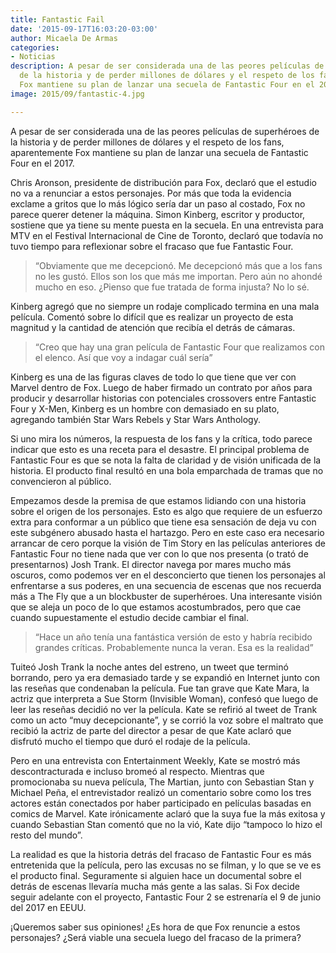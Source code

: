 ```yaml
---
title: Fantastic Fail
date: '2015-09-17T16:03:20-03:00'
author: Micaela De Armas
categories:
- Noticias
description: A pesar de ser considerada una de las peores películas de superhéroes
  de la historia y de perder millones de dólares y el respeto de los fans, aparentemente
  Fox mantiene su plan de lanzar una secuela de Fantastic Four en el 2017.
image: 2015/09/fantastic-4.jpg

---
```

A pesar de ser considerada una de las peores películas de superhéroes de la historia y de perder millones de dólares y el respeto de los fans, aparentemente Fox mantiene su plan de lanzar una secuela de Fantastic Four en el 2017.

Chris Aronson, presidente de distribución para Fox, declaró que el estudio no va a renunciar a estos personajes. Por más que toda la evidencia exclame a gritos que lo más lógico sería dar un paso al costado, Fox no parece querer detener la máquina. Simon Kinberg, escritor y productor, sostiene que ya tiene su mente puesta en la secuela. En una entrevista para MTV en el Festival Internacional de Cine de Toronto, declaró que todavía no tuvo tiempo para reflexionar sobre el fracaso que fue Fantastic Four.

> “Obviamente que me decepcionó. Me decepcionó más que a los fans no les gustó. Ellos son los que más me importan. Pero aún no ahondé mucho en eso. ¿Pienso que fue tratada de forma injusta? No lo sé.

Kinberg agregó que no siempre un rodaje complicado termina en una mala película. Comentó sobre lo difícil que es realizar un proyecto de esta magnitud y la cantidad de atención que recibía el detrás de cámaras.

> “Creo que hay una gran película de Fantastic Four que realizamos con el elenco. Así que voy a indagar cuál sería”

Kinberg es una de las figuras claves de todo lo que tiene que ver con Marvel dentro de Fox. Luego de haber firmado un contrato por años para producir y desarrollar historias con potenciales crossovers entre Fantastic Four y X-Men, Kinberg es un hombre con demasiado en su plato, agregando también Star Wars Rebels y Star Wars Anthology.

Si uno mira los números, la respuesta de los fans y la crítica, todo parece indicar que esto es una receta para el desastre. El principal problema de Fantastic Four es que se nota la falta de claridad y de visión unificada de la historia. El producto final resultó en una bola emparchada de tramas que no convencieron al público.

Empezamos desde la premisa de que estamos lidiando con una historia sobre el origen de los personajes. Esto es algo que requiere de un esfuerzo extra para conformar a un público que tiene esa sensación de deja vu con este subgénero abusado hasta el hartazgo. Pero en este caso era necesario arrancar de cero porque la visión de Tim Story en las películas anteriores de Fantastic Four no tiene nada que ver con lo que nos presenta (o trató de presentarnos) Josh Trank.
El director navega por mares mucho más oscuros, como podemos ver en el desconcierto que tienen los personajes al enfrentarse a sus poderes, en una secuencia de escenas que nos recuerda más a The Fly que a un blockbuster de superhéroes. Una interesante visión que se aleja un poco de lo que estamos acostumbrados, pero que cae cuando supuestamente el estudio decide cambiar el final.

> “Hace un año tenía una fantástica versión de esto y habría recibido grandes críticas. Probablemente nunca la veran. Esa es la realidad”

Tuiteó Josh Trank la noche antes del estreno, un tweet que terminó borrando, pero ya era demasiado tarde y se expandió en Internet junto con las reseñas que condenaban la película. Fue tan grave que Kate Mara, la actriz que interpreta a Sue Storm (Invisible Woman), confesó que luego de leer las reseñas decidió no ver la película. Kate se refirió al tweet de Trank como un acto “muy decepcionante”, y se corrió la voz sobre el maltrato que recibió la actriz de parte del director a pesar de que Kate aclaró que disfrutó mucho el tiempo que duró el rodaje de la película.

Pero en una entrevista con Entertainment Weekly, Kate se mostró más descontracturada e incluso bromeó al respecto. Mientras que promocionaba su nueva película, The Martian, junto con Sebastian Stan y Michael Peña, el entrevistador realizó un comentario sobre como los tres actores están conectados por haber participado en películas basadas en comics de Marvel. Kate irónicamente aclaró que la suya fue la más exitosa y cuando Sebastian Stan comentó que no la vió, Kate dijo “tampoco lo hizo el resto del mundo”.

La realidad es que la historia detrás del fracaso de Fantastic Four es más entretenida que la película, pero las excusas no se filman, y lo que se ve es el producto final. Seguramente si alguien hace un documental sobre el detrás de escenas llevaría mucha más gente a las salas. Si Fox decide seguir adelante con el proyecto, Fantastic Four 2 se estrenaría el 9 de junio del 2017 en EEUU.

¡Queremos saber sus opiniones! ¿Es hora de que Fox renuncie a estos personajes? ¿Será viable una secuela luego del fracaso de la primera?
